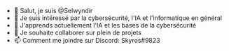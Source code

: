 - 👋 Salut, je suis @Selwyndir
- 👀 Je suis intéressé par la cybersécurité, l'IA et l'informatique en général
- 🌱 J'apprends actuellement l'IA et les bases de la cybersécurité
- 💞️ Je souhaite collaborer sur plein de projets
- 📫 Comment me joindre sur Discord: Skyros#9823
